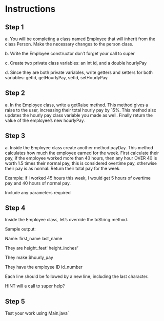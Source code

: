 # Instructions  

  ## Step 1
  a. You will be completing a class named Employee that will inherit from the class Person. Make the necessary changes to the person class.
  
  b. Write the Employee constructor don’t forget your call to super
  
  c. Create two private class variables: an int id, and a double hourlyPay
  
  d. Since they are both private variables, write getters and setters for both variables: getId, getHourlyPay, setId, setHourlyPay
  
  ## Step 2
  a. In the Employee class, write a getRaise method. This method gives a raise to the user, increasing their total hourly pay by 15%. This method also updates the hourly pay class variable you made as well. Finally return the value of the employee’s new hourlyPay.

  ## Step 3
  a. Inside the Employee class create another method payDay. This method calculates how much the employee earned for the week. First calculate their pay, if the employee worked more than 40 hours, then any hour OVER 40 is worth 1.5 times their normal pay, this is considered overtime pay, otherwise their pay is as normal. Return their total pay for the week.

Example: if I worked 45 hours this week, I would get 5 hours of overtime pay and 40 hours of normal pay.

Include any parameters required

## Step 4
Inside the Employee class, let’s override the toString method.

Sample output:

Name: first_name last_name

They are height_feet’ height_inches“

They make $hourly_pay

They have the employee ID id_number

Each line should be followed by a new line, including the last character. 

HINT will a call to super help?

## Step 5
Test your work using Main.java`
  
